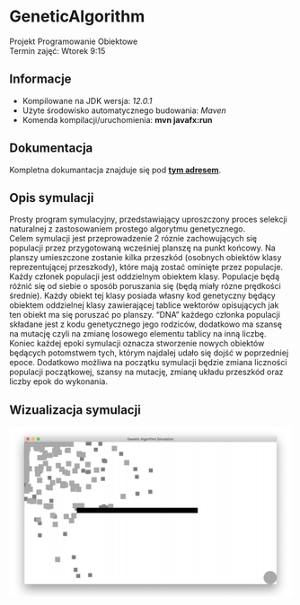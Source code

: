 # GeneticAlgorithm

Projekt Programowanie Obiektowe \
Termin zajęć: Wtorek 9:15 
## Informacje 
- Kompilowane na JDK wersja: *12.0.1*
- Użyte środowisko automatycznego budowania: *Maven*
- Komenda kompilacji/uruchomienia: **mvn javafx:run**
## Dokumentacja
Kompletna dokumantacja znajduje się pod [**tym adresem**](http://ultux.github.io/GeneticAlgorithm).
## Opis symulacji
Prosty program symulacyjny, przedstawiający uproszczony proces selekcji
naturalnej z zastosowaniem prostego algorytmu genetycznego.  
Celem symulacji jest przeprowadzenie 2 róznie zachowujących się populacji przez
przygotowaną wcześniej planszę na punkt końcowy. Na planszy umieszczone
zostanie kilka przeszkód (osobnych obiektów klasy reprezentującej
przeszkody), które mają zostać ominięte przez populacje. Każdy członek
populacji jest oddzielnym obiektem klasy. Populacje będą różnić się od siebie
o sposób poruszania się (będą miały rózne prędkości średnie). Każdy obiekt
tej klasy posiada własny kod genetyczny będący obiektem oddzielnej klasy
zawierającej tablice wektorów opisujących jak ten obiekt ma się poruszać po
planszy. “DNA” każdego członka populacji składane jest z kodu genetycznego
jego rodziców, dodatkowo ma szansę na mutację czyli na zmianę losowego
elementu tablicy na inną liczbę. Koniec każdej epoki symulacji oznacza
stworzenie nowych obiektów będących potomstwem tych, którym najdalej
udało się dojść w poprzedniej epoce. Dodatkowo możliwa na początku
symulacji będzie zmiana liczności populacji początkowej, szansy na mutację,
zmianę układu przeszkód oraz liczby epok do wykonania.
## Wizualizacja symulacji
![Podgląd](https://raw.githubusercontent.com/ULTUX/GeneticAlgorithm/master/wizualizacja.png)
